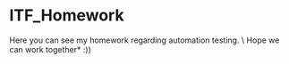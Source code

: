 # ITF_Homework
Here you can see my homework regarding automation testing.
\ Hope we can work together* :))
